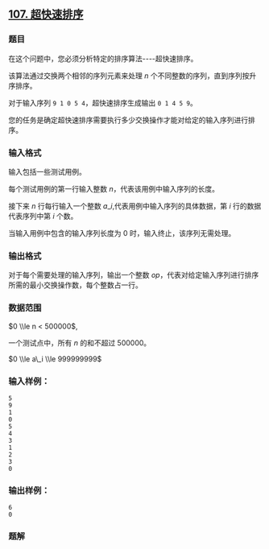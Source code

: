 ## [107\. 超快速排序](https://www.acwing.com/problem/content/109/)

### 题目

在这个问题中，您必须分析特定的排序算法----超快速排序。

该算法通过交换两个相邻的序列元素来处理 $n$ 个不同整数的序列，直到序列按升序排序。

对于输入序列 `9 1 0 5 4`，超快速排序生成输出 `0 1 4 5 9`。

您的任务是确定超快速排序需要执行多少交换操作才能对给定的输入序列进行排序。

### 输入格式

输入包括一些测试用例。

每个测试用例的第一行输入整数 $n$，代表该用例中输入序列的长度。

接下来 $n$ 行每行输入一个整数 $a\_i$,代表用例中输入序列的具体数据，第 $i$ 行的数据代表序列中第 $i$ 个数。

当输入用例中包含的输入序列长度为 $0$ 时，输入终止，该序列无需处理。

### 输出格式

对于每个需要处理的输入序列，输出一个整数 $op$，代表对给定输入序列进行排序所需的最小交换操作数，每个整数占一行。

### 数据范围

$0 \\le n < 500000$,

一个测试点中，所有 $n$ 的和不超过 $500000$。

$0 \\le a\_i \\le 999999999$

### 输入样例：

```
5
9
1
0
5
4
3
1
2
3
0
```

### 输出样例：

```
6
0
```

### 题解

